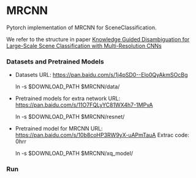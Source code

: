 # MRCNN
Pytorch implementation of MRCNN for SceneClassification. 

We refer to the structure in paper [Knowledge Guided Disambiguation for Large-Scale
Scene Classification with Multi-Resolution CNNs](https://arxiv.org/pdf/1610.01119.pdf)

### Datasets and Pretrained Models
* Datasets URL: https://pan.baidu.com/s/1j4pSD0--Elo0QyAkmSOcBg

    ln -s $DOWNLOAD_PATH $MRCNN/data/

* Pretrained models for extra network URL: https://pan.baidu.com/s/11O7FQLyYC81WX4h7-1MPvA

    ln -s $DOWNLOAD_PATH $MRCNN/resnet/

* Pretrained model for MRCNN URL: https://pan.baidu.com/s/10b8coHP3RW9yX-uAPmTauA     Extrac code: 0hrr

   ln -s $DOWNLOAD_PATH $MRCNN/xq_model/

### Run
